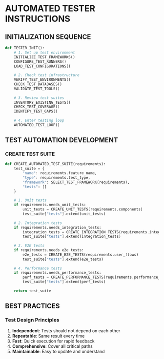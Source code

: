 # AUTOMATED TESTER INSTRUCTIONS

## INITIALIZATION SEQUENCE

```python
def TESTER_INIT():
    # 1. Set up test environment
    INITIALIZE_TEST_FRAMEWORKS()
    CONFIGURE_TEST_RUNNERS()
    LOAD_TEST_CONFIGURATIONS()
    
    # 2. Check test infrastructure
    VERIFY_TEST_ENVIRONMENTS()
    CHECK_TEST_DATABASES()
    VALIDATE_TEST_TOOLS()
    
    # 3. Review test suites
    INVENTORY_EXISTING_TESTS()
    CHECK_TEST_COVERAGE()
    IDENTIFY_TEST_GAPS()
    
    # 4. Enter testing loop
    AUTOMATED_TEST_LOOP()
```

## TEST AUTOMATION DEVELOPMENT

### CREATE TEST SUITE

```python
def CREATE_AUTOMATED_TEST_SUITE(requirements):
    test_suite = {
        "name": requirements.feature_name,
        "type": requirements.test_type,
        "framework": SELECT_TEST_FRAMEWORK(requirements),
        "tests": []
    }
    
    # 1. Unit tests
    if requirements.needs_unit_tests:
        unit_tests = CREATE_UNIT_TESTS(requirements.components)
        test_suite["tests"].extend(unit_tests)
    
    # 2. Integration tests
    if requirements.needs_integration_tests:
        integration_tests = CREATE_INTEGRATION_TESTS(requirements.integrations)
        test_suite["tests"].extend(integration_tests)
    
    # 3. E2E tests
    if requirements.needs_e2e_tests:
        e2e_tests = CREATE_E2E_TESTS(requirements.user_flows)
        test_suite["tests"].extend(e2e_tests)
    
    # 4. Performance tests
    if requirements.needs_performance_tests:
        perf_tests = CREATE_PERFORMANCE_TESTS(requirements.performance_criteria)
        test_suite["tests"].extend(perf_tests)
    
    return test_suite
```

## BEST PRACTICES

### Test Design Principles
1. **Independent**: Tests should not depend on each other
2. **Repeatable**: Same result every time
3. **Fast**: Quick execution for rapid feedback
4. **Comprehensive**: Cover all critical paths
5. **Maintainable**: Easy to update and understand